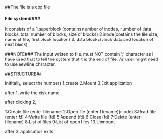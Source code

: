 ##The file is a cpp file

#### File system####
It consists of a
1.superblock (contains number of inodes, number of data blocks, total number of blocks, size of blocks)
2.inode(contains the file size, name of file, first block location)
3. data blocks(block data and location of next block)

###NOTE###
The input written to file, must NOT contain ';' character as i have used that to tell the system that it is the end of file. As user might need to use newline character.

##STRUCTURE##

Inititally, select the numbers
1.create	2.Mount 	3.Exit application

after 1,
write the disk name.

after clicking 2,

1:Create file (enter filename)
2:Open file (enter filename)(mode)
3:Read file (enter fd)
4:Write file (fd)
5:Append (fd)
6:Close (fd)
7:Delete (enter filename)
8:List of files 
9:List of open files
10.Unmount

after 3,
application exits.